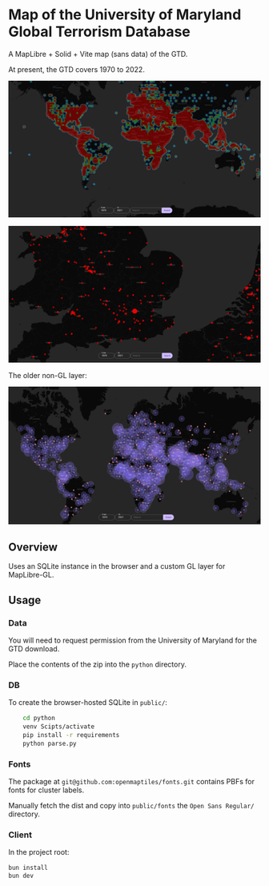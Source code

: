 # Map of the University of Maryland Global Terrorism Database

A MapLibre + Solid + Vite map (sans data) of the GTD.

At present, the GTD covers 1970 to 2022.

![The World](./README/world.png)

![England and Wales](./README/england-wales.png)

The older non-GL layer:

![The World](./README/no-custom-layer.png)

## Overview

Uses an SQLite instance in the browser and a custom GL layer for MapLibre-GL.

## Usage

### Data

You will need to request permission from the University of Maryland for the GTD download. 

Place the contents of the zip into the `python` directory.

### DB

To create the browser-hosted SQLite in `public/`:

```bash
    cd python
    venv Scipts/activate
    pip install -r requirements
    python parse.py
```

### Fonts

The package at `git@github.com:openmaptiles/fonts.git` contains PBFs for fonts for cluster labels.

Manually fetch the dist and copy into `public/fonts` the `Open Sans Regular/` directory.

### Client

In the project root:

    bun install
    bun dev
